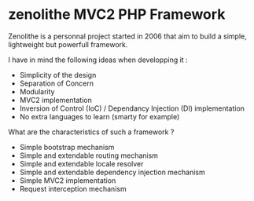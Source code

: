 zenolithe MVC2 PHP Framework
============================

Zenolithe is a personnal project started in 2006 that aim to build a simple, lightweight but powerfull framework.

I have in mind the following ideas when developping it :

* Simplicity of the design
* Separation of Concern
* Modularity
* MVC2 implementation
* Inversion of Control (IoC) / Dependancy Injection (DI) implementation
* No extra languages to learn (smarty for example)

What are the characteristics of such a framework ?

* Simple bootstrap mechanism
* Simple and extendable routing mechanism
* Simple and extendable locale resolver
* Simple and extendable dependency injection mechanism
* Simple MVC2 implementation
* Request interception mechanism
